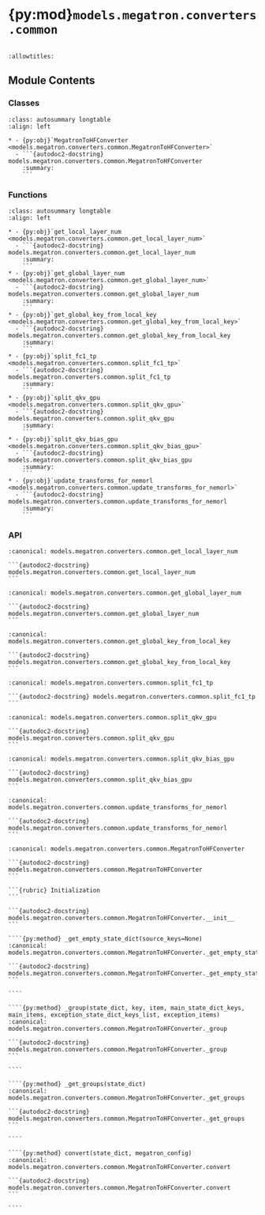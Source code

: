 # {py:mod}`models.megatron.converters.common`

```{py:module} models.megatron.converters.common
```

```{autodoc2-docstring} models.megatron.converters.common
:allowtitles:
```

## Module Contents

### Classes

````{list-table}
:class: autosummary longtable
:align: left

* - {py:obj}`MegatronToHFConverter <models.megatron.converters.common.MegatronToHFConverter>`
  - ```{autodoc2-docstring} models.megatron.converters.common.MegatronToHFConverter
    :summary:
    ```
````

### Functions

````{list-table}
:class: autosummary longtable
:align: left

* - {py:obj}`get_local_layer_num <models.megatron.converters.common.get_local_layer_num>`
  - ```{autodoc2-docstring} models.megatron.converters.common.get_local_layer_num
    :summary:
    ```
* - {py:obj}`get_global_layer_num <models.megatron.converters.common.get_global_layer_num>`
  - ```{autodoc2-docstring} models.megatron.converters.common.get_global_layer_num
    :summary:
    ```
* - {py:obj}`get_global_key_from_local_key <models.megatron.converters.common.get_global_key_from_local_key>`
  - ```{autodoc2-docstring} models.megatron.converters.common.get_global_key_from_local_key
    :summary:
    ```
* - {py:obj}`split_fc1_tp <models.megatron.converters.common.split_fc1_tp>`
  - ```{autodoc2-docstring} models.megatron.converters.common.split_fc1_tp
    :summary:
    ```
* - {py:obj}`split_qkv_gpu <models.megatron.converters.common.split_qkv_gpu>`
  - ```{autodoc2-docstring} models.megatron.converters.common.split_qkv_gpu
    :summary:
    ```
* - {py:obj}`split_qkv_bias_gpu <models.megatron.converters.common.split_qkv_bias_gpu>`
  - ```{autodoc2-docstring} models.megatron.converters.common.split_qkv_bias_gpu
    :summary:
    ```
* - {py:obj}`update_transforms_for_nemorl <models.megatron.converters.common.update_transforms_for_nemorl>`
  - ```{autodoc2-docstring} models.megatron.converters.common.update_transforms_for_nemorl
    :summary:
    ```
````

### API

````{py:function} get_local_layer_num(s)
:canonical: models.megatron.converters.common.get_local_layer_num

```{autodoc2-docstring} models.megatron.converters.common.get_local_layer_num
```
````

````{py:function} get_global_layer_num(s, cfg)
:canonical: models.megatron.converters.common.get_global_layer_num

```{autodoc2-docstring} models.megatron.converters.common.get_global_layer_num
```
````

````{py:function} get_global_key_from_local_key(local_key, model_cfg)
:canonical: models.megatron.converters.common.get_global_key_from_local_key

```{autodoc2-docstring} models.megatron.converters.common.get_global_key_from_local_key
```
````

````{py:function} split_fc1_tp(ctx: nemo.lightning.io.state.TransformCTX, linear_fc1: torch.Tensor)
:canonical: models.megatron.converters.common.split_fc1_tp

```{autodoc2-docstring} models.megatron.converters.common.split_fc1_tp
```
````

````{py:function} split_qkv_gpu(ctx: nemo.lightning.io.state.TransformCTX, linear_qkv: torch.Tensor)
:canonical: models.megatron.converters.common.split_qkv_gpu

```{autodoc2-docstring} models.megatron.converters.common.split_qkv_gpu
```
````

````{py:function} split_qkv_bias_gpu(ctx: nemo.lightning.io.state.TransformCTX, qkv_bias: torch.Tensor)
:canonical: models.megatron.converters.common.split_qkv_bias_gpu

```{autodoc2-docstring} models.megatron.converters.common.split_qkv_bias_gpu
```
````

````{py:function} update_transforms_for_nemorl(export_transforms)
:canonical: models.megatron.converters.common.update_transforms_for_nemorl

```{autodoc2-docstring} models.megatron.converters.common.update_transforms_for_nemorl
```
````

`````{py:class} MegatronToHFConverter(hf_model_name, megatron_model)
:canonical: models.megatron.converters.common.MegatronToHFConverter

```{autodoc2-docstring} models.megatron.converters.common.MegatronToHFConverter
```

```{rubric} Initialization
```

```{autodoc2-docstring} models.megatron.converters.common.MegatronToHFConverter.__init__
```

````{py:method} _get_empty_state_dict(source_keys=None)
:canonical: models.megatron.converters.common.MegatronToHFConverter._get_empty_state_dict

```{autodoc2-docstring} models.megatron.converters.common.MegatronToHFConverter._get_empty_state_dict
```

````

````{py:method} _group(state_dict, key, item, main_state_dict_keys, main_items, exception_state_dict_keys_list, exception_items)
:canonical: models.megatron.converters.common.MegatronToHFConverter._group

```{autodoc2-docstring} models.megatron.converters.common.MegatronToHFConverter._group
```

````

````{py:method} _get_groups(state_dict)
:canonical: models.megatron.converters.common.MegatronToHFConverter._get_groups

```{autodoc2-docstring} models.megatron.converters.common.MegatronToHFConverter._get_groups
```

````

````{py:method} convert(state_dict, megatron_config)
:canonical: models.megatron.converters.common.MegatronToHFConverter.convert

```{autodoc2-docstring} models.megatron.converters.common.MegatronToHFConverter.convert
```

````

`````
